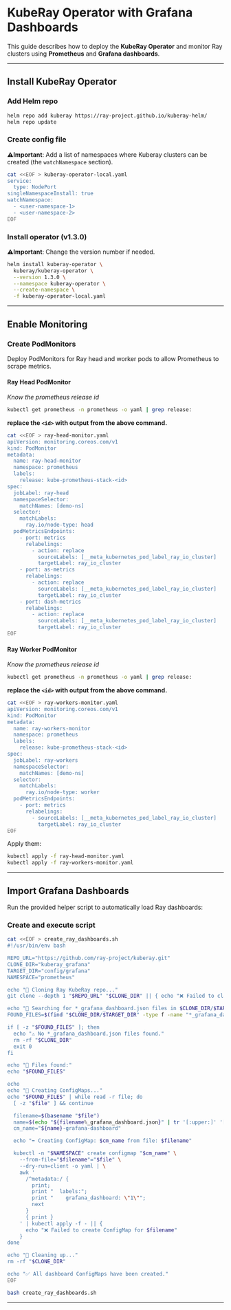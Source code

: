 # KubeRay Operator with Grafana Dashboards

This guide describes how to deploy the **KubeRay Operator** and monitor Ray clusters using **Prometheus** and **Grafana dashboards**.

---

## Install KubeRay Operator

### Add Helm repo

```bash
helm repo add kuberay https://ray-project.github.io/kuberay-helm/
helm repo update
```

### Create config file

**⚠️Important**: Add a list of namespaces where Kuberay clusters can be created (the `watchNamespace` section).

```bash
cat <<EOF > kuberay-operator-local.yaml
service:
  type: NodePort
singleNamespaceInstall: true
watchNamespace:
  - <user-namespace-1>
  - <user-namespace-2>
EOF
```

### Install operator (v1.3.0)
**⚠️Important**: Change the version number if needed.

```bash
helm install kuberay-operator \
  kuberay/kuberay-operator \
  --version 1.3.0 \
  --namespace kuberay-operator \
  --create-namespace \
  -f kuberay-operator-local.yaml
```

---

## Enable Monitoring

### Create PodMonitors

Deploy PodMonitors for Ray head and worker pods to allow Prometheus to scrape metrics.

#### Ray Head PodMonitor

*Know the prometheus release id*
```bash
kubectl get prometheus -n prometheus -o yaml | grep release:
```
**replace the `<id>` with output from the above command.**

```bash
cat <<EOF > ray-head-monitor.yaml
apiVersion: monitoring.coreos.com/v1
kind: PodMonitor
metadata:
  name: ray-head-monitor
  namespace: prometheus
  labels:
    release: kube-prometheus-stack-<id>
spec:
  jobLabel: ray-head
  namespaceSelector:
    matchNames: [demo-ns]
  selector:
    matchLabels:
      ray.io/node-type: head
  podMetricsEndpoints:
    - port: metrics
      relabelings:
        - action: replace
          sourceLabels: [__meta_kubernetes_pod_label_ray_io_cluster]
          targetLabel: ray_io_cluster
    - port: as-metrics
      relabelings:
        - action: replace
          sourceLabels: [__meta_kubernetes_pod_label_ray_io_cluster]
          targetLabel: ray_io_cluster
    - port: dash-metrics
      relabelings:
        - action: replace
          sourceLabels: [__meta_kubernetes_pod_label_ray_io_cluster]
          targetLabel: ray_io_cluster
EOF
```

#### Ray Worker PodMonitor

*Know the prometheus release id*
```bash
kubectl get prometheus -n prometheus -o yaml | grep release:
```
**replace the `<id>` with output from the above command.**

```bash
cat <<EOF > ray-workers-monitor.yaml
apiVersion: monitoring.coreos.com/v1
kind: PodMonitor
metadata:
  name: ray-workers-monitor
  namespace: prometheus
  labels:
    release: kube-prometheus-stack-<id>
spec:
  jobLabel: ray-workers
  namespaceSelector:
    matchNames: [demo-ns]
  selector:
    matchLabels:
      ray.io/node-type: worker
  podMetricsEndpoints:
    - port: metrics
      relabelings:
        - sourceLabels: [__meta_kubernetes_pod_label_ray_io_cluster]
          targetLabel: ray_io_cluster
EOF
```

Apply them:

```bash
kubectl apply -f ray-head-monitor.yaml
kubectl apply -f ray-workers-monitor.yaml
```

---

## Import Grafana Dashboards

Run the provided helper script to automatically load Ray dashboards:

### Create and execute script

```bash
cat <<EOF > create_ray_dashboards.sh
#!/usr/bin/env bash

REPO_URL="https://github.com/ray-project/kuberay.git"
CLONE_DIR="kuberay_grafana"
TARGET_DIR="config/grafana"
NAMESPACE="prometheus"

echo "🔄 Cloning Ray KubeRay repo..."
git clone --depth 1 "$REPO_URL" "$CLONE_DIR" || { echo "❌ Failed to clone repo."; exit 1; }

echo "📂 Searching for *_grafana_dashboard.json files in $CLONE_DIR/$TARGET_DIR"
FOUND_FILES=$(find "$CLONE_DIR/$TARGET_DIR" -type f -name "*_grafana_dashboard.json" || true)

if [ -z "$FOUND_FILES" ]; then
  echo "⚠️ No *_grafana_dashboard.json files found."
  rm -rf "$CLONE_DIR"
  exit 0
fi

echo "📄 Files found:"
echo "$FOUND_FILES"

echo
echo "🚀 Creating ConfigMaps..."
echo "$FOUND_FILES" | while read -r file; do
  [ -z "$file" ] && continue

  filename=$(basename "$file")
  name=$(echo "${filename%_grafana_dashboard.json}" | tr '[:upper:]' '[:lower:]' | tr '_' '-')
  cm_name="${name}-grafana-dashboard"

  echo "➡️ Creating ConfigMap: $cm_name from file: $filename"

  kubectl -n "$NAMESPACE" create configmap "$cm_name" \
    --from-file="$filename"="$file" \
    --dry-run=client -o yaml | \
    awk '
      /^metadata:/ {
        print;
        print "  labels:";
        print "    grafana_dashboard: \"1\"";
        next
      }
      { print }
    ' | kubectl apply -f - || {
      echo "❌ Failed to create ConfigMap for $filename"
    }
done

echo "🧹 Cleaning up..."
rm -rf "$CLONE_DIR"

echo "✅ All dashboard ConfigMaps have been created."
EOF
```

```bash
bash create_ray_dashboards.sh
```

---